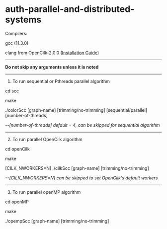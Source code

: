 # auth-parallel-and-distributed-systems

Compilers:

gcc (11.3.0)

clang from OpenCilk-2.0.0 ([Installation Guide](https://www.opencilk.org/doc/users-guide/install/))

---

**Do not skip any arguments unless it is noted**

---

1. To run sequential or Pthreads parallel algorithm 

cd scc

make

./colorScc [graph-name] [trimming/no-trimming] [sequential/parallel] [number-of-threads]

*--[number-of-threads] default = 4, can be skipped for sequential algorithm*

---

2. To run parallel OpenCilk algorithm

cd openCilk

make

[CILK_NWORKERS=N] ./cilkScc [graph-name] [trimming/no-trimming]

*--[CILK_NWORKERS=N] can be skipped to set OpenCilk's default workers*

---

3. To run parallel openMP algorithm

cd openMP

make

./opempScc [graph-name] [trimming/no-trimming]
